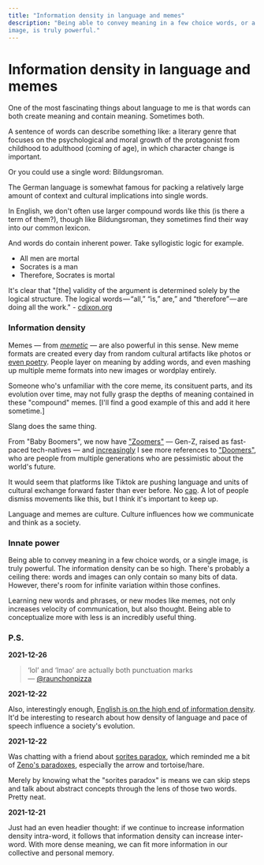 ```yaml
---
title: "Information density in language and memes"
description: "Being able to convey meaning in a few choice words, or a single
image, is truly powerful."
---
```


# Information density in language and memes

One of the most fascinating things about language to me is that words can both
create meaning and contain meaning. Sometimes both.

A sentence of words can describe something like: a literary genre that focuses
on the psychological and moral growth of the protagonist from childhood to
adulthood (coming of age), in which character change is important.

Or you could use a single word: Bildungsroman.

The German language is somewhat famous for packing a relatively large amount of
context and cultural implications into single words.

In English, we don't often use larger compound words like this (is there a term
of them?), though like Bildungsroman, they sometimes find their way into our
common lexicon.

And words do contain inherent power. Take syllogistic logic for example.

- All men are mortal
- Socrates is a man
- Therefore, Socrates is mortal

It's clear that "[the] validity of the argument is determined solely by the
logical structure. The logical words — “all,” “is,” are,” and “therefore” — are
doing all the work." - [cdixon.org](https://cdixon.org/2017/02/20/aristotle-computer)

### Information density

Memes — from [_memetic_](https://en.wikipedia.org/wiki/Memetics) — are also
powerful in this sense. New meme formats are created every day from random
cultural artifacts like photos or [even
poetry](https://knowyourmeme.com/memes/this-is-just-to-say/photos). People layer
on meaning by adding words, and even mashing up multiple meme formats into new
images or wordplay entirely.

Someone who's unfamiliar with the core meme, its consituent parts, and its
evolution over time, may not fully grasp the depths of meaning contained in
these "compound" memes. [I'll find a good example of this and add it here
sometime.]

Slang does the same thing.

From "Baby Boomers", we now have
["Zoomers"](https://www.urbandictionary.com/define.php?term=Zoomer) — Gen-Z,
raised as fast-paced tech-natives — and
[increasingly](https://twitter.com/search?q=doomerism) I see more references to
["Doomers"](https://www.urbandictionary.com/define.php?term=Doomer), who are
people from multiple generations who are pessimistic about the world's future.

It would seem that platforms like Tiktok are pushing language and units of
cultural exchange forward faster than ever before. No
[cap](https://www.urbandictionary.com/define.php?term=cap). A lot of people dismiss
movements like this, but I think it's important to keep up.

Language and memes are culture. Culture influences how we communicate and think
as a society.

### Innate power

Being able to convey meaning in a few choice words, or a single image, is truly
powerful. The information density can be so high. There's probably a ceiling
there: words and images can only contain so many bits of data. However, there's
room for infinite variation within those confines.

Learning new words and phrases, or new modes like memes, not only increases
velocity of communication, but also thought. Being able to conceptualize more
with less is an incredibly useful thing.

### P.S.

**2021-12-26**

> ‘lol’ and ‘lmao’ are actually both punctuation marks — [@raunchonpizza](https://twitter.com/raunchonpizza/status/1474874338885185536?s=20)

**2021-12-22**

Also, interestingly enough, [English is on the high end of information density](https://www.realclearscience.com/blog/2015/06/whats_the_most_efficient_language.html). It'd be interesting to research about how density of language and pace of speech influence a society's evolution.

**2021-12-22**

Was chatting with a friend about [sorites paradox](https://en.wikipedia.org/wiki/Sorites_paradox), which reminded me a bit of [Zeno's paradoxes](https://en.wikipedia.org/wiki/Zeno's_paradoxes), especially the arrow and tortoise/hare.

Merely by knowing what the "sorites paradox" is means we can skip steps and talk about abstract concepts through the lens of those two words. Pretty neat.

**2021-12-21**

Just had an even headier thought: if we continue to increase information density
intra-word, it follows that information density can increase inter-word. With
more dense meaning, we can fit more information in our collective and personal
memory.
